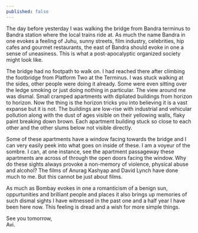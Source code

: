 ```yaml
---
published: false
---
```

The day before yesterday I was walking the bridge from Bandra terminus to Bandra station where the local trains ride at. As much the name Bandra in one evokes a feeling of Juhu, sunny streets, film industry, celebrities, hip cafes and gourmet restaurants, the east of Bandra should evoke in one a sense of uneasiness. This is what a post-apocalyptic organized society might look like.

The bridge had no footpath to walk on. I had reached there after climbing the footbridge from Platform Two at the Terminus. I was stuck walking at the sides, other people were doing it already. Some were even sitting over the ledge smoking or just doing nothing in particular. The view around me was dismal. Small cramped apartments with dipliated buildings from horizon to horizon. Now the thing is the horizon tricks you into believing it is a vast expanse but it is not. The buildings are low-rise with industrial and vehicular pollution along with the dust of ages visible on their yellowing walls, flaky paint breaking down brown. Each apartment building stuck so close to each other and the other slums below not visible directly.

Some of these apartments have a window facing towards the bridge and I can very easily peek into what goes on inside of these. I am a voyeur of the sombre. I can, at one instance, see the apartment passageway these apartments are across of through the open doors facing the window. Why do these sights always provoke a non-memory of violence, physical abuse and alcohol? The films of Anurag Kashyap and David Lynch have done much to me. But this cannot be just about films.

As much as Bombay evokes in one a romanticism of a benign sun, oppurtunities and brilliant people and places it also brings up memories of such dismal sights I have witnessed in the past one and a half year I have been here now. This feeling is dread and a wish for more simple things.

See you tomorrow,  
Avi.